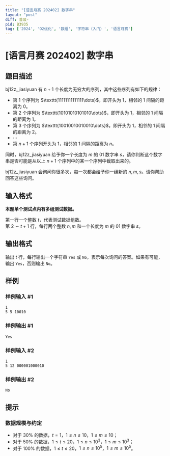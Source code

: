 ```yaml
---
title: "[语言月赛 202402] 数字串"
layout: "post"
diff: 普及-
pid: B3935
tag: ['2024', 'O2优化', '数组', '字符串（入门）', '语言月赛']
---
```

# [语言月赛 202402] 数字串
## 题目描述

bj12z_jiasiyuan 有 $n + 1$ 个长度为无穷大的序列，其中这些序列有如下的规律：

- 第 $1$ 个序列为 $\texttt{11111111111111\dots}$，即开头为 $1$，相邻的 $1$ 间隔的距离为 $0$。
- 第 $2$ 个序列为 $\texttt{10101010101010\dots}$，即开头为 $1$，相邻的 $1$ 间隔的距离为 $1$。
- 第 $3$ 个序列为 $\texttt{10010010010010\dots}$，即开头为 $1$，相邻的 $1$ 间隔的距离为 $2$。
- $\cdots$
- 第 $n + 1$ 个序列开头为 $1$，相邻的 $1$ 间隔的距离为 $n$。

同时，bj12z_jiasiyuan 给予你一个长度为 $m$ 的 $01$ 数字串 $s$，请你判断这个数字串是否可能是从以上 $n + 1$ 个序列中的某一个序列中截取出来的。

bj12z_jiasiyuan 会询问你很多次，每一次都会给予你一组新的 $n, m, s$。请你帮助回答这些询问。
## 输入格式

**本题单个测试点内有多组测试数据。**

第一行一个整数 $t$，代表测试数据组数。  
第 $2 \sim t + 1$ 行，每行两个整数 $n, m$ 和一个长度为 $m$ 的 $01$ 数字串 $s$。

## 输出格式

输出 $t$ 行，每行输出一个字符串 ```Yes``` 或 ```No```，表示每次询问的答案。如果有可能，输出 ```Yes```，否则输出 ```No```。
## 样例

### 样例输入 #1
```
1
5 5 10010

```
### 样例输出 #1
```
Yes

```
### 样例输入 #2
```
1
5 12 000001000010

```
### 样例输出 #2
```
No

```
## 提示

### 数据规模与约定

- 对于 $30\%$ 的数据，$t = 1$，$1 \leq n \leq 10$，$1 \leq m \leq 10$；  
- 对于 $50\%$ 的数据，$1 \leq t \leq 20$，$1 \leq n \leq 10^3$，$1 \leq m \leq 10^3$； 
- 对于 $100\%$ 的数据，$1 \leq t \leq 20$，$1 \leq n  \leq 10^5$，$1 \leq m \leq 10^5$。
